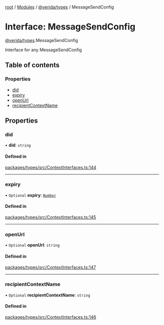 [root](../README.md) / [Modules](../modules.md) / [@verida/types](../modules/verida_types.md) / MessageSendConfig

# Interface: MessageSendConfig

[@verida/types](../modules/verida_types.md).MessageSendConfig

Interface for any MessageSendConfig

## Table of contents

### Properties

- [did](verida_types.MessageSendConfig.md#did)
- [expiry](verida_types.MessageSendConfig.md#expiry)
- [openUrl](verida_types.MessageSendConfig.md#openurl)
- [recipientContextName](verida_types.MessageSendConfig.md#recipientcontextname)

## Properties

### did

• **did**: `string`

#### Defined in

[packages/types/src/ContextInterfaces.ts:144](https://github.com/verida/verida-js/blob/032961c/packages/types/src/ContextInterfaces.ts#L144)

___

### expiry

• `Optional` **expiry**: [`Number`](../modules/verida_types._internal_.md#number)

#### Defined in

[packages/types/src/ContextInterfaces.ts:145](https://github.com/verida/verida-js/blob/032961c/packages/types/src/ContextInterfaces.ts#L145)

___

### openUrl

• `Optional` **openUrl**: `string`

#### Defined in

[packages/types/src/ContextInterfaces.ts:147](https://github.com/verida/verida-js/blob/032961c/packages/types/src/ContextInterfaces.ts#L147)

___

### recipientContextName

• `Optional` **recipientContextName**: `string`

#### Defined in

[packages/types/src/ContextInterfaces.ts:146](https://github.com/verida/verida-js/blob/032961c/packages/types/src/ContextInterfaces.ts#L146)
